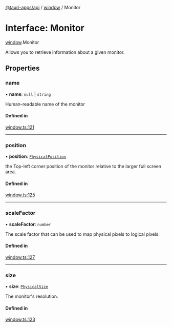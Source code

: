 [@tauri-apps/api](../README.md) / [window](../modules/window.md) / Monitor

# Interface: Monitor

[window](../modules/window.md).Monitor

Allows you to retrieve information about a given monitor.

## Properties

### name

• **name**: ``null`` \| `string`

Human-readable name of the monitor

#### Defined in

[window.ts:121](https://github.com/tauri-apps/tauri/blob/dc432ef/tooling/api/src/window.ts#L121)

___

### position

• **position**: [`PhysicalPosition`](../classes/window.PhysicalPosition.md)

the Top-left corner position of the monitor relative to the larger full screen area.

#### Defined in

[window.ts:125](https://github.com/tauri-apps/tauri/blob/dc432ef/tooling/api/src/window.ts#L125)

___

### scaleFactor

• **scaleFactor**: `number`

The scale factor that can be used to map physical pixels to logical pixels.

#### Defined in

[window.ts:127](https://github.com/tauri-apps/tauri/blob/dc432ef/tooling/api/src/window.ts#L127)

___

### size

• **size**: [`PhysicalSize`](../classes/window.PhysicalSize.md)

The monitor's resolution.

#### Defined in

[window.ts:123](https://github.com/tauri-apps/tauri/blob/dc432ef/tooling/api/src/window.ts#L123)
